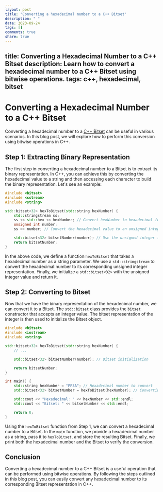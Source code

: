 ```yaml
---
layout: post
title: "Converting a hexadecimal number to a C++ Bitset"
description: " "
date: 2023-09-24
tags: []
comments: true
share: true
---
```

title: Converting a Hexadecimal Number to a C++ Bitset
description: Learn how to convert a hexadecimal number to a C++ Bitset using bitwise operations.
tags: c++, hexadecimal, bitset
---

# Converting a Hexadecimal Number to a C++ Bitset

Converting a hexadecimal number to a [C++ Bitset](https://www.cplusplus.com/reference/bitset/bitset/) can be useful in various scenarios. In this blog post, we will explore how to perform this conversion using bitwise operations in C++.

## Step 1: Extracting Binary Representation

The first step in converting a hexadecimal number to a Bitset is to extract its binary representation. In C++, you can achieve this by converting the hexadecimal value to a string and then accessing each character to build the binary representation. Let's see an example:

```cpp
#include <bitset>
#include <sstream>
#include <string>

std::bitset<32> hexToBitset(std::string hexNumber) {
    std::stringstream ss;
    ss << std::hex << hexNumber; // Convert hexNumber to hexadecimal format
    unsigned int number;
    ss >> number; // Convert the hexadecimal value to an unsigned integer

    std::bitset<32> bitsetNumber(number); // Use the unsigned integer to initialize a Bitset
    return bitsetNumber;
}
```

In the above code, we define a function `hexToBitset` that takes a hexadecimal number as a string parameter. We use a `std::stringstream` to convert the hexadecimal number to its corresponding unsigned integer representation. Finally, we initialize a `std::bitset<32>` with the unsigned integer value and return it.

## Step 2: Converting to Bitset

Now that we have the binary representation of the hexadecimal number, we can convert it to a Bitset. The `std::bitset` class provides the `bitset` constructor that accepts an integer value. The bitset representation of the integer is then used to initialize the Bitset object.

```cpp
#include <bitset>
#include <iostream>
#include <string>

std::bitset<32> hexToBitset(std::string hexNumber) {
    // ...

    std::bitset<32> bitsetNumber(number); // Bitset initialization

    return bitsetNumber;
}

int main() {
    std::string hexNumber = "FF3A"; // Hexadecimal number to convert
    std::bitset<32> bitsetNumber = hexToBitset(hexNumber); // Converting to Bitset

    std::cout << "Hexadecimal: " << hexNumber << std::endl;
    std::cout << "Bitset: " << bitsetNumber << std::endl;

    return 0;
}
```

Using the `hexToBitset` function from Step 1, we can convert a hexadecimal number to a Bitset. In the `main` function, we provide a hexadecimal number as a string, pass it to `hexToBitset`, and store the resulting Bitset. Finally, we print both the hexadecimal number and the Bitset to verify the conversion.

## Conclusion

Converting a hexadecimal number to a C++ Bitset is a useful operation that can be performed using bitwise operations. By following the steps outlined in this blog post, you can easily convert any hexadecimal number to its corresponding Bitset representation in C++.